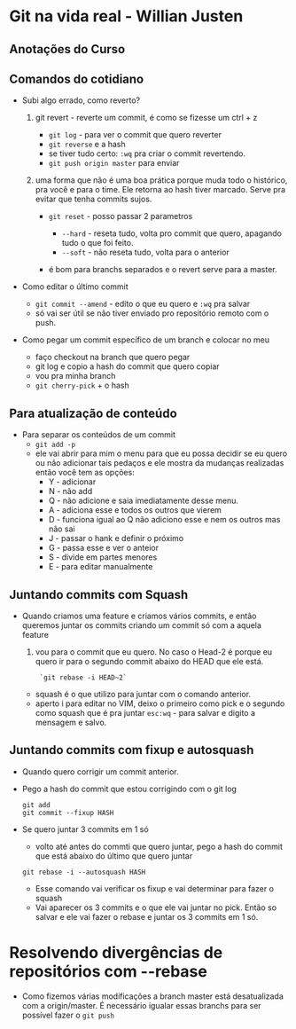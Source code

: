 # Git na vida real - Willian Justen
## Anotações do Curso


## Comandos do cotidiano

* Subi algo errado, como reverto?

    1. git revert - reverte um commit, é como se fizesse um ctrl + z
        - `git log` - para ver o commit que quero reverter
        - `git reverse` e a hash
        - se tiver tudo certo: `:wq` pra criar o commit revertendo.
        - `git push origin master` para enviar
    
    2. uma forma que não é uma boa prática porque muda todo o histórico, pra você e para o time. Ele retorna ao hash tiver marcado. Serve pra evitar que tenha commits sujos.
        - `git reset` - posso passar 2 parametros
            - `--hard` - reseta tudo, volta pro commit que quero, apagando tudo o que foi feito.
            - `--soft` - não reseta tudo, volta para o anterior
        
        - é bom para branchs separados e o revert serve para a master.

* Como editar o último commit

    - `git commit --amend` - edito o que eu quero e `:wq` pra salvar
    - só vai ser útil se não tiver enviado pro repositório remoto com o push.


* Como pegar um commit específico de um branch e colocar no meu
    - faço checkout na branch que quero pegar
    - git log e copio a hash do commit que quero copiar
    - vou pra minha branch
    - `git cherry-pick` + o hash


## Para atualização de conteúdo

- Para separar os conteúdos de um commit
    - `git add -p`
    - ele vai abrir para mim o menu para que eu possa decidir se eu quero ou não adicionar tais pedaços e ele mostra da mudanças realizadas então você tem as opções:
        - Y - adicionar
        - N - não add
        - Q - não adicione e saia imediatamente desse menu.
        - A - adiciona esse e todos os outros que vierem 
        - D - funciona igual ao Q não adiciono esse e nem os outros mas não sai
        - J - passar o hank e definir o próximo
        - G - passa esse e ver o anteior
        - S - divide em partes menores
        - E - para editar manualmente

## Juntando commits com Squash

- Quando criamos uma feature e criamos vários commits, e então queremos juntar os commits criando um commit só com a aquela feature

    1. vou para o commit que eu quero. No caso o Head-2 é porque eu quero ir para o segundo commit abaixo do HEAD que ele está.
            
            `git rebase -i HEAD~2`

    - squash é o que utilizo para juntar com o comando anterior.
    - aperto i para editar no VIM, deixo o primeiro como pick e o segundo como squash que é pra juntar
    `esc:wq` - para salvar e digito a mensagem e salvo.
## Juntando commits com fixup e autosquash

- Quando quero corrigir um commit anterior.
- Pego a hash do commit que estou corrigindo com o git log

      git add
      git commit --fixup HASH


- Se quero juntar 3 commits em 1 só
    - volto até antes do commti que quero juntar, pego a hash do commit que está abaixo do último que quero juntar
    
    `git rebase -i --autosquash HASH`

    - Esse comando vai verificar os fixup e vai determinar para fazer o squash
    - Vai aparecer os 3 commits e o que ele vai juntar no pick. Então so salvar e ele vai fazer o rebase e juntar os 3 commits em 1 só.

# Resolvendo divergências de repositórios com --rebase

- Como fizemos várias modificações a branch master está desatualizada com a origin/master. É necessário igualar essas branchs para ser possível fazer o `git push`